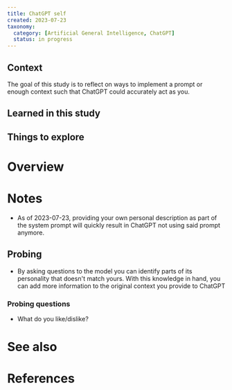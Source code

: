 ```yaml
---
title: ChatGPT self
created: 2023-07-23
taxonomy:
  category: [Artificial General Intelligence, ChatGPT]
  status: in progress
---
```


## Context
The goal of this study is to reflect on ways to implement a prompt or enough context such that ChatGPT could accurately act as you.

## Learned in this study

## Things to explore

# Overview

# Notes
* As of 2023-07-23, providing your own personal description as part of the system prompt will quickly result in ChatGPT not using said prompt anymore.

## Probing
* By asking questions to the model you can identify parts of its personality that doesn't match yours. With this knowledge in hand, you can add more information to the original context you provide to ChatGPT

### Probing questions
* What do you like/dislike?

# See also

# References
